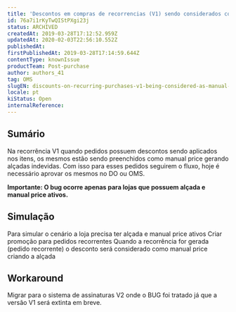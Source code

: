 ```yaml
---
title: 'Descontos em compras de recorrencias (V1) sendo considerados como Manual Price, criando alçadas indevidamente para lojas que possuem alçada e manual price ativos'
id: 76a7i1rKyTwQIStPXgi23j
status: ARCHIVED
createdAt: 2019-03-28T17:12:52.959Z
updatedAt: 2020-02-03T22:56:10.552Z
publishedAt: 
firstPublishedAt: 2019-03-28T17:14:59.644Z
contentType: knownIssue
productTeam: Post-purchase
author: authors_41
tag: OMS
slugEN: discounts-on-recurring-purchases-v1-being-considered-as-manual-price
locale: pt
kiStatus: Open
internalReference: 
---
```


## Sumário

Na recorrência V1 quando pedidos possuem descontos sendo aplicados nos itens, os mesmos estão sendo preenchidos como manual price gerando alçadas indevidas. 
Com isso para esses pedidos seguirem o fluxo, hoje é necessário aprovar os mesmos no DO ou OMS.

__Importante: O bug ocorre apenas para lojas que possuem alçada e manual price ativos.__


## Simulação

Para simular o cenário a loja precisa ter alçada e manual price ativos
Criar promoção para pedidos recorrentes
Quando a recorrência for gerada (pedido recorrente) o desconto será considerado como manual price criando a alçada


## Workaround

Migrar para o sistema de assinaturas V2 onde o BUG foi tratado já que a versão V1 será extinta em breve.

